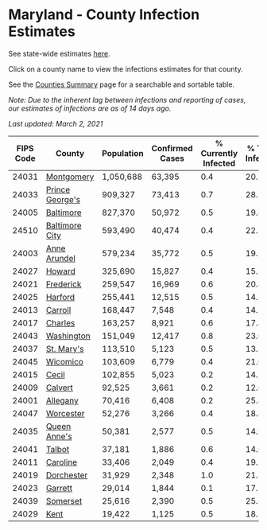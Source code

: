 # Maryland - County Infection Estimates

See state-wide estimates [here](/infections/us-md).

Click on a county name to view the infections estimates for that county.

See the [Counties Summary](/infections/summary-counties) page for a searchable and sortable table.

*Note: Due to the inherent lag between infections and reporting of cases, our estimates of infections are as of 14 days ago.*

*Last updated: March 2, 2021*

|   FIPS Code |                             County |   Population |   Confirmed Cases |   % Currently Infected |   % Total Infected |
|-------------|------------------------------------|--------------|-------------------|------------------------|--------------------|
|       24031 |           [Montgomery](montgomery) |    1,050,688 |            63,395 |                    0.4 |               20.5 |
|       24033 | [Prince George's](prince-george's) |      909,327 |            73,413 |                    0.7 |               28.3 |
|       24005 |             [Baltimore](baltimore) |      827,370 |            50,972 |                    0.5 |               19.6 |
|       24510 |   [Baltimore City](baltimore-city) |      593,490 |            40,474 |                    0.4 |               22.2 |
|       24003 |       [Anne Arundel](anne-arundel) |      579,234 |            35,772 |                    0.5 |               19.1 |
|       24027 |                   [Howard](howard) |      325,690 |            15,827 |                    0.4 |               15.5 |
|       24021 |             [Frederick](frederick) |      259,547 |            16,969 |                    0.6 |               20.4 |
|       24025 |                 [Harford](harford) |      255,441 |            12,515 |                    0.5 |               14.5 |
|       24013 |                 [Carroll](carroll) |      168,447 |             7,548 |                    0.4 |               14.1 |
|       24017 |                 [Charles](charles) |      163,257 |             8,921 |                    0.6 |               17.4 |
|       24043 |           [Washington](washington) |      151,049 |            12,417 |                    0.8 |               23.0 |
|       24037 |           [St. Mary's](st.-mary's) |      113,510 |             5,123 |                    0.5 |               13.5 |
|       24045 |               [Wicomico](wicomico) |      103,609 |             6,779 |                    0.4 |               21.0 |
|       24015 |                     [Cecil](cecil) |      102,855 |             5,023 |                    0.2 |               14.5 |
|       24009 |                 [Calvert](calvert) |       92,525 |             3,661 |                    0.2 |               12.0 |
|       24001 |               [Allegany](allegany) |       70,416 |             6,408 |                    0.2 |               25.4 |
|       24047 |             [Worcester](worcester) |       52,276 |             3,266 |                    0.4 |               18.4 |
|       24035 |       [Queen Anne's](queen-anne's) |       50,381 |             2,577 |                    0.5 |               14.9 |
|       24041 |                   [Talbot](talbot) |       37,181 |             1,886 |                    0.6 |               14.6 |
|       24011 |               [Caroline](caroline) |       33,406 |             2,049 |                    0.4 |               19.2 |
|       24019 |           [Dorchester](dorchester) |       31,929 |             2,348 |                    1.0 |               21.3 |
|       24023 |                 [Garrett](garrett) |       29,014 |             1,844 |                    0.1 |               17.1 |
|       24039 |               [Somerset](somerset) |       25,616 |             2,390 |                    0.5 |               25.8 |
|       24029 |                       [Kent](kent) |       19,422 |             1,125 |                    0.5 |               18.8 |